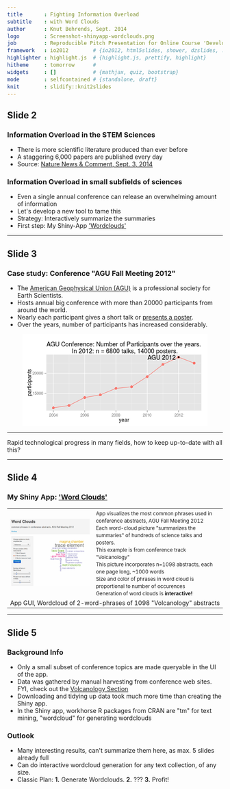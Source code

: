 ```yaml
---
title       : Fighting Information Overload 
subtitle    : with Word Clouds
author      : Knut Behrends, Sept. 2014
logo        : Screenshot-shinyapp-wordclouds.png
job         : Reproducible Pitch Presentation for Online Course 'Developing Data Products'
framework   : io2012        # {io2012, html5slides, shower, dzslides, ...}
highlighter : highlight.js  # {highlight.js, prettify, highlight}
hitheme     : tomorrow      # 
widgets     : []            # {mathjax, quiz, bootstrap}
mode        : selfcontained # {standalone, draft}
knit        : slidify::knit2slides
---
```




## Slide 2
### Information Overload in the STEM Sciences

- There is more scientific literature produced than ever before
- A staggering 6,000 papers are published every day 
- Source: [Nature News & Comment, Sept. 3, 2014](http://www.nature.com/news/how-to-tame-the-flood-of-literature-1.15806)

###  Information Overload in small subfields of sciences

- Even a single annual conference can release an overwhelming amount of information
- Let's develop a new tool to tame this
- Strategy: Interactively summarize the summaries
- First step: My Shiny-App ['Wordclouds'](https://rapps.shinyapps.io/wordcloud01/)  

--- 



## Slide 3

### Case study: Conference "AGU Fall Meeting 2012"

- The [American Geophysical Union (AGU)](http://en.wikipedia.org/wiki/American_Geophysical_Union) is a professional society for Earth Scientists. 
- Hosts annual big conference with more than 20000 participants from around the world.
- Nearly each participant gives a short talk or [presents a poster](https://www.youtube.com/watch?v=dFf1eZ5MAYA "Stroll from one end of the AGU poster session room to the other end (2011)").
- Over the years, number of participants has increased considerably.

<img src="assets/fig/unnamed-chunk-2.png" title="plot of chunk unnamed-chunk-2" alt="plot of chunk unnamed-chunk-2" style="display: block; margin: auto;" />

* * *
Rapid technological progress in many fields, how to keep up-to-date with all this?

--- 

## Slide 4
### My Shiny App:  ['Word Clouds'](https://rapps.shinyapps.io/wordcloud01/)

<table width="1024px">
    <tr>
        <td><img src="assets/img/wordclouds-volc-gui-050pc.png" title="Sample wordcloud, same as logo" alt="Sample Wordcloud"/>
</td>
               <td>
        <!--<img size="50%" src="assets/img/Screenshot-shinyapp-wordclouds.png" title="Sample wordcloud, same as logo" alt="Sample Wordcloud"/>-->
        <small>App visualizes the most common phrases used in conference abstracts, AGU Fall Meeting 2012</small><br>
<small>Each word-cloud picture "summarizes the summaries" of hundreds of science talks and posters.</small><br>
<small>This example is from conference track "Volcanology"</small><br>
<small>This picture incorporates n=1098 abstracts, each one page long, ~1000 words </small><br>
<small>Size and color of phrases in word cloud is proportional to number of occurences </small><br>
<small>Generation of word clouds is <strong>interactive!</strong> </small> 
        </td>
    </tr>
        <tr>
        <td colspan="2">
        App GUI, Wordcloud of 2-word-phrases of 1098 "Volcanology" abstracts 
</td></tr>
</table>

--- 

## Slide 5

### Background Info
 
- Only a small subset of conference topics are made queryable in the UI of the app.
- Data was gathered by manual harvesting from conference web sites. FYI, check out the [Volcanology Section](http://abstractsearch.agu.org/meetings/2013/FM/sections/V) 
- Downloading and tidying up data took much more time than creating the Shiny app. 
- In the Shiny app, workhorse R packages from CRAN are "tm" for text mining, "wordcloud" for generating wordclouds

### Outlook

- Many interesting results, can't summarize them here, as max. 5 slides already full
- Can do interactive wordcloud generation for any text collection, of any size. 
- Classic Plan: **1.** Generate Wordclouds. **2.** ??? **3.** Profit!
